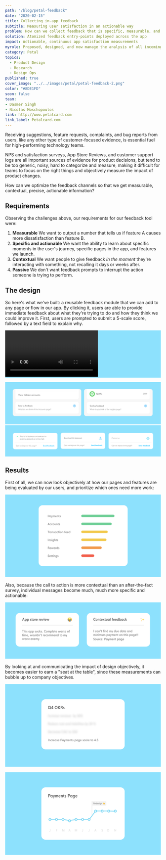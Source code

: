 ```yaml
---
path: "/blog/petal-feedback"
date: "2020-02-15"
title: Collecting in-app feedback
subtitle: Measuring user satisfaction in an actionable way
problem: How can we collect feedback that is specific, measurable, and actionable?
solution: Atomized feedback entry-points deployed across the app
impact: Actionable, continuous app satisfaction measurements
myrole: Proposed, designed, and now manage the analysis of all incoming feedback
category: Petal
topics:
  - Product Design
  - Research
  - Design Ops
published: true
cover_image: "../../images/petal/petal-feedback-2.png"
color: "#8DE1FD"
soon: false
team:
- Dasmer Singh
- Nicolas Moschopoulos
link: http://www.petalcard.com
link_label: Petalcard.com
---
```


Receiving suggestions, feature requests, complaints, and bug reports from users, like any other type of customer-focused evidence, is essential fuel for high-performing technology teams. 

NPS and satisfaction surveys, App Store Reviews, and customer support logs are all important sources of evidence for product decisions, but tend to be too generic, noisy, hard to categorize and measure, making it difficult for teams to focus on the right things and objectively measure the impact of product changes.

How can we optimize the feedback channels so that we get measurable, contextual, precise, actionable information?

<!-- 

The first problem is overloading the customer support team with product feedback and feature requests. At Petal, we work very closely with our Operations team to understand the input they get by interacting with users, but we like to think that their time and expertise is much better spent helping people in need than categorizing desired features.

The second problem is getting feedback that is too generic to be actionable. Here, NPS surveys and App Store reviews are king.
While important for other purposes, they both suffer from the same gap: feedback here tends to be framed as "satisfaction with my experience in general", and thus less likely to be immediately insightful. Additionally, when submitting this type of review, customers are taken _away_ from the experience of the product, and having to lean on their memory to describe their troubles and suggestions.

Last, there's the problem of categorizing and quantifying. User-submitted messages that come via support, App Stores, or NPS are hard to group, parse, and measure. When reading feedback messages come in, it's easy to overreact to a sequence about a topic that is hot today, while ignoring another that has been coming consistently twice a day, for months. -->

## Requirements

Observing the challenges above, our requirements for our feedback tool were:

1. __Measurable__ We want to output a number that tells us if feature A causes more dissatisfaction than feature B.
2. __Specific and actionable__ We want the ability to learn about specific moments in the user's journey, specific pages in the app, and features we launch.
3. __Contextual__ We want people to give feedback _in the moment_ they're interacting with something, not recalling it days or weeks after.
4. __Passive__ We don't want feedback prompts to interrupt the action someone is trying to perform.

## The design

So here's what we've built: a reusable feedback module that we can add to any page or flow in our app. By clicking it, users are able to provide immediate feedback about what they're trying to do and how they think we could improve it. First, users are prompted to submit a 5-scale score, followed by a text field to explain why.

<div style="background: #8DE1FD" class="w-100 pa4 tc mt5">
  <video class="w-100 mw5 br2" autoplay loop>
  <source src="../../images/petal/petal-feedback-flow.mp4" type="video/mp4">
  </video>
</div>

![](../../images/petal/feedback-widgets.png)
![We produced two versions of the CTA. A larger widget to be placed in main pages, and a smaller one to be placed in modals](../../images/petal/feedback-widgets-2.png)


## Results

First of all, we can now look objectively at how our pages and features are being evaluated by our users, and prioritize which ones need more work:

![Easy to tell which page in the app the users are having the most trouble with. Data is randomized for confidenciality](../../images/petal/feedback-chart.png)

Also, because the call to action is more contextual than an after-the-fact survey, individual messages become much, much more specific and actionable:

![Refreshingly useful feedback](../../images/petal/feedback-contextual.png)

By looking at and communicating the impact of design objectively, it becomes easier to earn a "seat at the table", since these measurements can bubble up to company objectives.

![Assessing the impact of design changes in user feedback scores](../../images/petal/feedback-chart-3.png)

![Assessing the impact of design changes in user feedback scores](../../images/petal/feedback-chart-2.png)

